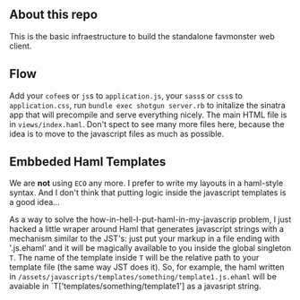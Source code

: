 ## About this repo

This is the basic infraestructure to build the standalone favmonster web client.

## Flow

Add your `cofee`s or `js`s to `application.js`, your `sass`s or `css`s to `application.css`, run `bundle exec shotgun server.rb` to initalize the sinatra app that will precompile and serve everything nicely. The main HTML file is in `views/index.haml`. Don't spect to see many more files here, because the idea is to move to the javascript files as much as possible.

## Embbeded Haml Templates

We are **not** using `ECO` any more. I prefer to write my layouts in a haml-style syntax. And I don't think that putting logic inside the javascript templates is a good idea...

As a way to solve the how-in-hell-I-put-haml-in-my-javascrip problem, I just hacked a little wraper around Haml that generates javascript strings with a mechanism similar to the JST's: just put your markup in a file ending with '.js.ehaml' and it will be magically available to you inside the global singleton `T`. The name of the template inside `T` will be the relative path to your template file (the same way JST does it). So, for example, the haml written in `/assets/javascripts/templates/something/template1.js.ehaml` will be avaiable in `T['templates/something/template1'] as a javasript string.
